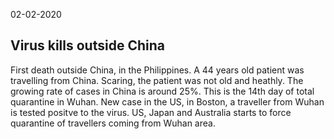  02-02-2020

## Virus kills outside China

First death outside China, in the Philippines. A 44 years old patient was travelling from China. Scaring, the patient was not old and heathly. 
The growing rate of cases in China is around 25%. This is the 14th day of total quarantine in Wuhan.
New case in the US, in Boston, a traveller from Wuhan is tested positve to the virus. US, Japan and Australia starts to force quarantine of travellers coming from Wuhan area.
